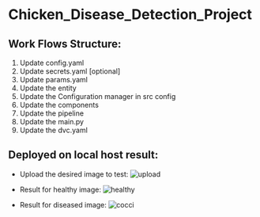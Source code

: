 # Chicken_Disease_Detection_Project

## Work Flows Structure:
1. Update config.yaml 
2. Update secrets.yaml [optional]
3. Update params.yaml
4. Update the entity
5. Update the Configuration manager in src config
6. Update the components
7. Update the pipeline
8. Update the main.py
9. Update the dvc.yaml

## Deployed on local host result:
- Upload the desired image to test:
![upload](https://github.com/prashant-022/Chicken_Disease_Detection_Project/assets/133024661/2a2ac72d-a7cc-4b9d-a360-2f6852ca2517)

- Result for healthy image:
![healthy](https://github.com/prashant-022/Chicken_Disease_Detection_Project/assets/133024661/41b84f3c-cbb9-4208-a53b-889ee58826da)

- Result for diseased image:
![cocci](https://github.com/prashant-022/Chicken_Disease_Detection_Project/assets/133024661/0dc74779-86be-43d5-af40-cdcf3aae3685)
